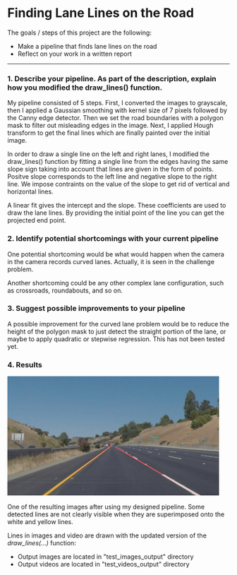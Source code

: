# **Finding Lane Lines on the Road** 

The goals / steps of this project are the following:
* Make a pipeline that finds lane lines on the road
* Reflect on your work in a written report

---

### 1. Describe your pipeline. As part of the description, explain how you modified the draw_lines() function.

My pipeline consisted of 5 steps. First, I converted the images to grayscale, then I applied a Gaussian smoothing with kernel size of 7 pixels followed by the Canny edge detector. Then we set the road boundaries with a polygon mask to filter out misleading edges in the image. Next, I applied Hough transform to get the final lines which are finally painted over the initial image.

In order to draw a single line on the left and right lanes, I modified the draw_lines() function by fitting a single line from the edges having the same slope sign taking into account that lines are given in the form of points. Positve slope corresponds to the left line and negative slope to the right line. We impose contraints on the value of the slope to get rid of vertical and horizontal lines.

A linear fit gives the intercept and the slope. These coefficients are used to draw the lane lines. By providing the initial point of the line you can get the projected end point.


### 2. Identify potential shortcomings with your current pipeline


One potential shortcoming would be what would happen when the camera in the camera records curved lanes. Actually, it is seen in the challenge problem.

Another shortcoming could be any other complex lane configuration, such as crossroads, roundabouts, and so on.


### 3. Suggest possible improvements to your pipeline

A possible improvement for the curved lane problem would be to reduce the height of the polygon mask to just detect the straight portion of the lane, or maybe to apply quadratic or stepwise regression. This has not been tested yet.


### 4. Results

<img src="test_images_output/solidYellowCurve2.jpg" width="480" alt="Combined Image" />

One of the resulting images after using my designed pipeline. Some detected lines are not clearly visible when they are superimposed onto the white and yellow lines.

Lines in images and video are drawn with the updated version of the *draw_lines(...)* function:

* Output images are located in "test_images_output" directory
* Output videos are located in "test_videos_output" directory
